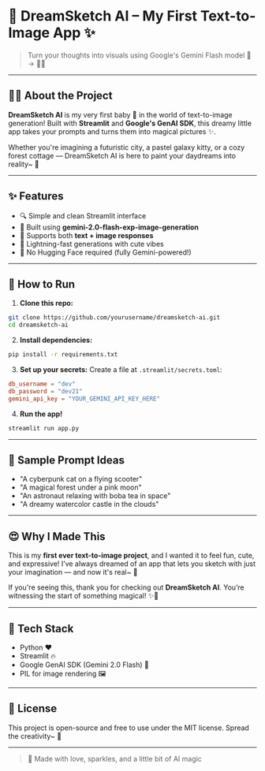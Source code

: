 # 🌸 DreamSketch AI – My First Text-to-Image App ✨

> Turn your thoughts into visuals using Google's Gemini Flash model 💭 → 🌈📸

---

## 🧚‍♀️ About the Project

**DreamSketch AI** is my very first baby 🥰 in the world of text-to-image generation! Built with **Streamlit** and **Google's GenAI SDK**, this dreamy little app takes your prompts and turns them into magical pictures ✨.

Whether you're imagining a futuristic city, a pastel galaxy kitty, or a cozy forest cottage — DreamSketch AI is here to paint your daydreams into reality\~ 🌟

---

## ✨ Features

* 🔍 Simple and clean Streamlit interface
* 🌸 Built using **gemini-2.0-flash-exp-image-generation**
* 👻 Supports both **text + image responses**
* 🚀 Lightning-fast generations with cute vibes
* 💫 No Hugging Face required (fully Gemini-powered!)

---

## 🚀 How to Run

1. **Clone this repo:**

```bash
git clone https://github.com/yourusername/dreamsketch-ai.git
cd dreamsketch-ai
```

2. **Install dependencies:**

```bash
pip install -r requirements.txt
```

3. **Set up your secrets:**
   Create a file at `.streamlit/secrets.toml`:

```toml
db_username = "dev"
db_password = "dev21"
gemini_api_key = "YOUR_GEMINI_API_KEY_HERE"
```

4. **Run the app!**

```bash
streamlit run app.py
```

---

## 🌈 Sample Prompt Ideas

* "A cyberpunk cat on a flying scooter"
* "A magical forest under a pink moon"
* "An astronaut relaxing with boba tea in space"
* "A dreamy watercolor castle in the clouds"

---

## 😍 Why I Made This

This is my **first ever text-to-image project**, and I wanted it to feel fun, cute, and expressive! I’ve always dreamed of an app that lets you sketch with just your imagination — and now it's real\~ 🌟

If you're seeing this, thank you for checking out **DreamSketch AI**. You’re witnessing the start of something magical! ✨🙏

---

## 🌟 Tech Stack

* Python ❤️
* Streamlit 🔥
* Google GenAI SDK (Gemini 2.0 Flash) 🌟
* PIL for image rendering 🖼️

---

## 📢 License

This project is open-source and free to use under the MIT license. Spread the creativity\~ 🧡

---

> 💋 Made with love, sparkles, and a little bit of AI magic
